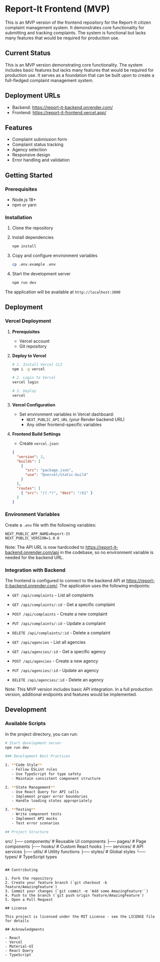 # Report-It Frontend (MVP)

This is an MVP version of the frontend repository for the Report-It citizen complaint management system. It demonstrates core functionality for submitting and tracking complaints. The system is functional but lacks many features that would be required for production use.

## Current Status
This is an MVP version demonstrating core functionality. The system includes basic features but lacks many features that would be required for production use. It serves as a foundation that can be built upon to create a full-fledged complaint management system.

## Deployment URLs
- Backend: https://report-it-backend.onrender.com/
- Frontend: https://report-it-frontend.vercel.app/

## Features

- Complaint submission form
- Complaint status tracking
- Agency selection
- Responsive design
- Error handling and validation

## Getting Started

### Prerequisites

- Node.js 18+
- npm or yarn

### Installation

1. Clone the repository
2. Install dependencies
   ```bash
   npm install
   ```

3. Copy and configure environment variables
   ```bash
   cp .env.example .env
   ```

4. Start the development server
   ```bash
   npm run dev
   ```

The application will be available at `http://localhost:3000`

## Deployment

### Vercel Deployment

1. **Prerequisites**
   - Vercel account
   - Git repository

2. **Deploy to Vercel**
   ```bash
   # 1. Install Vercel CLI
   npm i -g vercel

   # 2. Login to Vercel
   vercel login

   # 3. Deploy
   vercel
   ```

3. **Vercel Configuration**
   - Set environment variables in Vercel dashboard:
     - `NEXT_PUBLIC_API_URL` (your Render backend URL)
     - Any other frontend-specific variables

4. **Frontend Build Settings**
   - Create `vercel.json`:
   ```json
   {
     "version": 2,
     "builds": [
       {
         "src": "package.json",
         "use": "@vercel/static-build"
       }
     ],
     "routes": [
       { "src": "/(.*)", "dest": "/$1" }
     ]
   }
   ```

### Environment Variables

Create a `.env` file with the following variables:

```
NEXT_PUBLIC_APP_NAME=Report-It
NEXT_PUBLIC_VERSION=1.0.0
```

Note: The API URL is now hardcoded to https://report-it-backend.onrender.com/api in the codebase, so no environment variable is needed for the backend URL.

### Integration with Backend

The frontend is configured to connect to the backend API at https://report-it-backend.onrender.com/. The application uses the following endpoints:

- `GET /api/complaints` - List all complaints
- `GET /api/complaints/:id` - Get a specific complaint
- `POST /api/complaints` - Create a new complaint
- `PUT /api/complaints/:id` - Update a complaint
- `DELETE /api/complaints/:id` - Delete a complaint

- `GET /api/agencies` - List all agencies
- `GET /api/agencies/:id` - Get a specific agency
- `POST /api/agencies` - Create a new agency
- `PUT /api/agencies/:id` - Update an agency
- `DELETE /api/agencies/:id` - Delete an agency

Note: This MVP version includes basic API integration. In a full production version, additional endpoints and features would be implemented.

## Development

### Available Scripts

In the project directory, you can run:

```bash
# Start development server
npm run dev

### Development Best Practices

1. **Code Style**
   - Follow ESLint rules
   - Use TypeScript for type safety
   - Maintain consistent component structure

2. **State Management**
   - Use React Query for API calls
   - Implement proper error boundaries
   - Handle loading states appropriately

3. **Testing**
   - Write component tests
   - Implement API mocks
   - Test error scenarios

## Project Structure

```
src/
├── components/      # Reusable UI components
├── pages/          # Page components
├── hooks/          # Custom React hooks
├── services/       # API services
├── utils/          # Utility functions
├── styles/         # Global styles
└── types/          # TypeScript types
```

## Contributing

1. Fork the repository
2. Create your feature branch (`git checkout -b feature/AmazingFeature`)
3. Commit your changes (`git commit -m 'Add some AmazingFeature'`)
4. Push to the branch (`git push origin feature/AmazingFeature`)
5. Open a Pull Request

## License

This project is licensed under the MIT License - see the LICENSE file for details

## Acknowledgments

- React
- Vercel
- Material-UI
- React Query
- TypeScript
